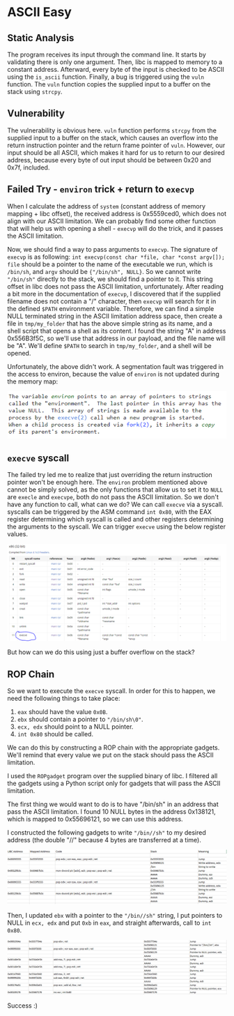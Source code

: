 # ASCII Easy
## Static Analysis
The program receives its input through the command line.
It starts by validating there is only one argument.
Then, libc is mapped to memory to a constant address.
Afterward, every byte of the input is checked to be ASCII using the `is_ascii` function.
Finally, a bug is triggered using the `vuln` function.
The `vuln` function copies the supplied input to a buffer on the stack using `strcpy`.

## Vulnerability
The vulnerability is obvious here.
`vuln` function performs `strcpy` from the supplied input to a buffer on the stack, 
which causes an overflow into the return instruction pointer and the return frame pointer of `vuln`.
However, our input should be all ASCII, which makes it hard for us to return to our desired address,
because every byte of out input should be between 0x20 and 0x7f, included.

## Failed Try - `environ` trick + return to `execvp`
When I calculate the address of `system` (constant address of memory mapping + libc offset), the received address is 0x5559ced0, 
which does not align with our ASCII limitation.
We can probably find some other function that will help us with opening a shell - `execvp` will do the trick, and it passes the ASCII limitation.

Now, we should find a way to pass arguments to `execvp`.
The signature of `execvp` is as following: `int execvp(const char *file, char *const argv[]);`
`file` should be a pointer to the name of the executable we run, which is `/bin/sh`, and `argv` should be `{"/bin/sh", NULL}`.
So we cannot write `"/bin/sh"` directly to the stack, we should find a pointer to it.
This string offset in libc does not pass the ASCII limitation, unfortunately.
After reading a bit more in the documentation of `execvp`, I discovered that if the supplied filename does not contain a "/" character,
then `execvp` will search for it in the defined `$PATH` environment variable.
Therefore, we can find a simple NULL terminated string in the ASCII limitation address space,
then create a file in `tmp/my_folder` that has the above simple string as its name, and a shell script that opens a shell as its content.
I found the string "A" in address 0x556B3f5C, so we'll use that address in our payload, and the file name will be "A".
We'll define `$PATH` to search in `tmp/my_folder`, and a shell will be opened.

Unfortunately, the above didn't work.
A segmentation fault was triggered in the access to environ, because the value of `environ` is not updated during the memory map:

![img.png](img.png)

## `execve` syscall

The failed try led me to realize that just overriding the return instruction pointer won't be enough here.
The `environ` problem mentioned above cannot be simply solved, as the only functions that allow us to set it to `NULL` are `execle` and `execvpe`,
both do not pass the ASCII limitation.
So we don't have any function to call, what can we do?
We can call `execve` via a syscall.
syscalls can be triggered by the ASM command `int 0x80`, with the EAX register determining which syscall is called and other registers determining the arguments to the syscall.
We can trigger `execve` using the below register values.

![img_2.png](img_2.png)

But how can we do this using just a buffer overflow on the stack?

## ROP Chain
So we want to execute the `execve` syscall.
In order for this to happen, we need the following things to take place:
1. `eax` should have the value `0x0B`.
2. `ebx` should contain a pointer to `"/bin/sh\0"`.
3. `ecx, edx` should point to a NULL pointer.
4. `int 0x80` should be called.

We can do this by constructing a ROP chain with the appropriate gadgets.
We'll remind that every value we put on the stack should pass the ASCII limitation.

I used the `ROPgadget` program over the supplied binary of libc.
I filtered all the gadgets using a Python script only for gadgets that will pass the ASCII limitation.

The first thing we would want to do is to have "/bin/sh" in an address that pass the ASCII limitation.
I found 10 NULL bytes in the address 0x138121, which is mapped to 0x55696121, so we can use this address.

I constructed the following gadgets to write `"/bin//sh"` to my desired address (the double "//" because 4 bytes are transferred at a time).

![img_3.png](img_3.png)


Then, I updated `ebx` with a pointer to the `"/bin//sh"` string, I put pointers to NULL in `ecx, edx` and put `0xb` in `eax`, and straight afterwards, call to `int 0x80`.

![img_7.png](img_7.png)

Success :)
